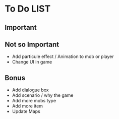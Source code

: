 # To Do LIST

## Important

## Not so Important

- Add particule effect / Animation to mob or player
- Change UI in game

## Bonus

- Add dialogue box
- Add scenario / why the game
- Add more mobs type
- Add more item
- Update Maps